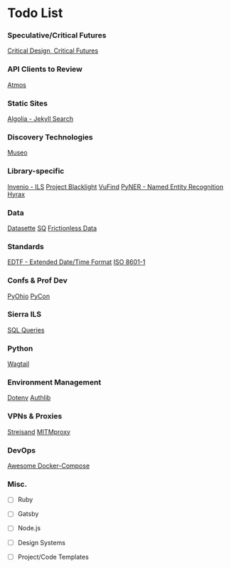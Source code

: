 Todo List
=========

### Speculative/Critical Futures
[Critical Design, Critical Futures](http://www.cd-cf.org/)

### API Clients to Review
[Atmos](https://github.com/dat/pyatmos/blob/master/atmos/client.py)

### Static Sites
[Algolia - Jekyll Search](https://github.com/algolia/jekyll-algolia)

### Discovery Technologies
[Museo](https://github.com/chasemccoy/museo)

### Library-specific
[Invenio - ILS](https://github.com/inveniosoftware/invenio-app-ils)
[Project Blacklight](https://github.com/projectblacklight/blacklight)
[VuFind](https://github.com/vufind-org/vufind)
[PyNER - Named Entity Recognition](https://github.com/dat/pyner)
[Hyrax](https://github.com/samvera/hyrax)

### Data
[Datasette](https://github.com/simonw/datasette)
[SQ](https://sq.io/)
[Frictionless Data](https://frictionlessdata.io/)

### Standards
[EDTF - Extended Date/Time Format](https://www.loc.gov/standards/datetime/)
[ISO 8601-1](https://en.wikipedia.org/wiki/ISO_8601)

### Confs & Prof Dev
[PyOhio](https://www.pyohio.org/2021/)
[PyCon](https://us.pycon.org/)

### Sierra ILS
[SQL Queries](https://github.com/Minuteman-Library-Network/SQL-Queries)

### Python
[Wagtail](https://wagtail.io/)

### Environment Management
[Dotenv](https://github.com/theskumar/python-dotenv)
[Authlib](https://docs.authlib.org/en/stable/)

### VPNs & Proxies
[Streisand](https://github.com/StreisandEffect/streisand)
[MITMproxy](https://mitmproxy.org/)

### DevOps
[Awesome Docker-Compose](https://github.com/docker/awesome-compose)

### Misc.
- [ ] Ruby
- [ ] Gatsby
- [ ] Node.js
- [ ] Design Systems
- [ ] Project/Code Templates


